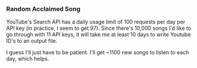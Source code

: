 ### Random Acclaimed Song

YouTube's Search API has a daily usage limit of 100 requests per day per API key (in practice, I seem to get 97). Since there's 10,000 songs I'd like to go through with 11 API keys, it will take me at least 10 days to write Youtube ID's to an output file.

I guess I'll just have to be patient. I'll get ~1100 new songs to listen to each day, which helps.